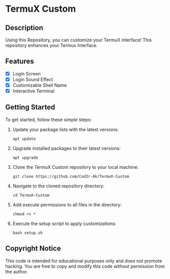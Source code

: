 # TermuX Custom

## Description
Using this Repository, you can customize your TermuX interface! This repository enhances your Termux Interface.

## Features
- [x] Login Screen
- [x] Login Sound Effect
- [x] Customizable Shell Name
- [x] Interactive Terminal

## Getting Started
To get started, follow these simple steps:

1. Update your package lists with the latest versions:
    ```
    apt update
    ```

2. Upgrade installed packages to their latest versions:
    ```
    apt upgrade
    ```

3. Clone the TermuX Custom repository to your local machine:
    ```
    git clone https://github.com/Cod3r-Ak/TermuX-Custom
    ```

4. Navigate to the cloned repository directory:
    ```
    cd TermuX-Custom
    ```

5. Add execute permissions to all files in the directory:
    ```
    chmod +x *
    ```

6. Execute the setup script to apply customizations:
    ```
    bash setup.sh
    ```

## Copyright Notice
This code is intended for educational purposes only and does not promote hacking. You are free to copy and modify this code without permission from the author.
